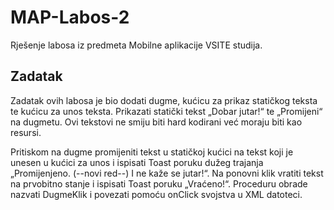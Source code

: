 # MAP-Labos-2
Rješenje labosa iz predmeta Mobilne aplikacije VSITE studija.

## Zadatak
Zadatak ovih labosa je bio dodati dugme, kućicu za prikaz statičkog teksta te kućicu za unos teksta.
Prikazati statički tekst „Dobar jutar!“ te „Promijeni“ na dugmetu. 
Ovi tekstovi ne smiju biti hard kodirani već moraju biti kao resursi.

Pritiskom na dugme promijeniti tekst u statičkoj kućici na tekst koji je unesen u kućici za unos i ispisati Toast poruku dužeg trajanja „Promijenjeno. (--novi red--) I ne kaže se jutar!“. 
Na ponovni klik vratiti tekst na prvobitno stanje i ispisati Toast poruku „Vraćeno!“. 
Proceduru obrade nazvati DugmeKlik i povezati pomoću onClick svojstva u XML datoteci. 
